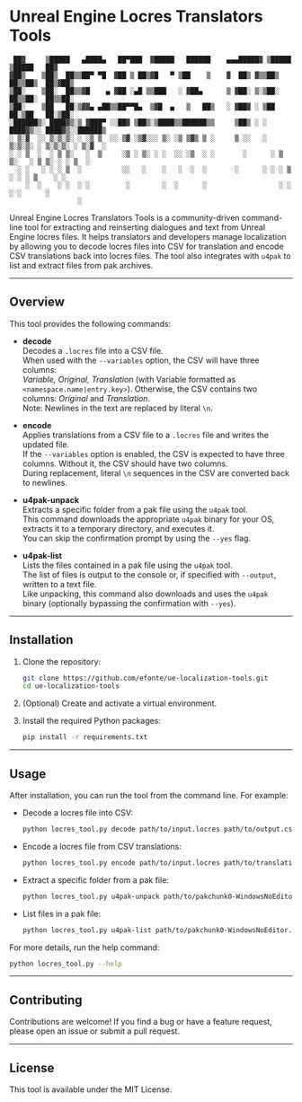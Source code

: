 # Unreal Engine Locres Translators Tools

```
 ██▓     ▒█████   ▄████▄   ██▀███  ▓█████   ██████    ▄▄▄█████▓ ▒█████   ▒█████   ██▓
▓██▒    ▒██▒  ██▒▒██▀ ▀█  ▓██ ▒ ██▒▓█   ▀ ▒██    ▒    ▓  ██▒ ▓▒▒██▒  ██▒▒██▒  ██▒▓██▒
▒██░    ▒██░  ██▒▒▓█    ▄ ▓██ ░▄█ ▒▒███   ░ ▓██▄      ▒ ▓██░ ▒░▒██░  ██▒▒██░  ██▒▒██░
▒██░    ▒██   ██░▒▓▓▄ ▄██▒▒██▀▀█▄  ▒▓█  ▄   ▒   ██▒   ░ ▓██▓ ░ ▒██   ██░▒██   ██░▒██░
░██████▒░ ████▓▒░▒ ▓███▀ ░░██▓ ▒██▒░▒████▒▒██████▒▒     ▒██▒ ░ ░ ████▓▒░░ ████▓▒░░██████▒
░ ▒░▓  ░░ ▒░▒░▒░ ░ ░▒ ▒  ░░ ▒▓ ░▒▓░░░ ▒░ ░▒ ▒▓▒ ▒ ░     ▒ ░░   ░ ▒░▒░▒░ ░ ▒░▒░▒░ ░ ▒░▓  ░
░ ░ ▒  ░  ░ ▒ ▒░   ░  ▒     ░▒ ░ ▒░ ░ ░  ░░ ░▒  ░ ░       ░      ░ ▒ ▒░   ░ ▒ ▒░ ░ ░ ▒  ░
  ░ ░   ░ ░ ░ ▒  ░          ░░   ░    ░   ░  ░  ░       ░      ░ ░ ░ ▒  ░ ░ ░ ▒    ░ ░
    ░  ░    ░ ░  ░ ░         ░        ░  ░      ░                  ░ ░      ░ ░      ░
                 ░
```

Unreal Engine Locres Translators Tools is a community-driven command-line tool for extracting and reinserting dialogues and text from Unreal Engine locres files. It helps translators and developers manage localization by allowing you to decode locres files into CSV for translation and encode CSV translations back into locres files. The tool also integrates with `u4pak` to list and extract files from pak archives.

---

## Overview

This tool provides the following commands:

- **decode**  
  Decodes a `.locres` file into a CSV file.  
  When used with the `--variables` option, the CSV will have three columns:  
  *Variable, Original, Translation* (with Variable formatted as `<namespace.name|entry.key>`). Otherwise, the CSV contains two columns: *Original* and *Translation*.  
  Note: Newlines in the text are replaced by literal `\n`.

- **encode**  
  Applies translations from a CSV file to a `.locres` file and writes the updated file.  
  If the `--variables` option is enabled, the CSV is expected to have three columns. Without it, the CSV should have two columns.  
  During replacement, literal `\n` sequences in the CSV are converted back to newlines.

- **u4pak-unpack**  
  Extracts a specific folder from a pak file using the `u4pak` tool.  
  This command downloads the appropriate `u4pak` binary for your OS, extracts it to a temporary directory, and executes it.  
  You can skip the confirmation prompt by using the `--yes` flag.

- **u4pak-list**  
  Lists the files contained in a pak file using the `u4pak` tool.  
  The list of files is output to the console or, if specified with `--output`, written to a text file.  
  Like unpacking, this command also downloads and uses the `u4pak` binary (optionally bypassing the confirmation with `--yes`).

---

## Installation

1. Clone the repository:

   ```bash
   git clone https://github.com/efonte/ue-localization-tools.git
   cd ue-localization-tools
   ```

2. (Optional) Create and activate a virtual environment.
3. Install the required Python packages:

   ```bash
   pip install -r requirements.txt
   ```

---

## Usage

After installation, you can run the tool from the command line. For example:

- Decode a locres file into CSV:

  ```bash
  python locres_tool.py decode path/to/input.locres path/to/output.csv
  ```

- Encode a locres file from CSV translations:

  ```bash
  python locres_tool.py encode path/to/input.locres path/to/translations.csv path/to/updated.locres
  ```

- Extract a specific folder from a pak file:

  ```bash
  python locres_tool.py u4pak-unpack path/to/pakchunk0-WindowsNoEditor.pak "ColonyShipGame/Content/Localization" path/to/output_folder --yes
  ```

- List files in a pak file:

  ```bash
  python locres_tool.py u4pak-list path/to/pakchunk0-WindowsNoEditor.pak --output path/to/list.txt --yes
  ```

For more details, run the help command:

```bash
python locres_tool.py --help
```

---

## Contributing

Contributions are welcome! If you find a bug or have a feature request, please open an issue or submit a pull request.

---

## License

This tool is available under the MIT License.
